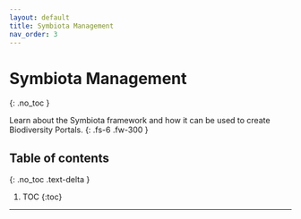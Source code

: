 ```yaml
---
layout: default
title: Symbiota Management
nav_order: 3
---
```


# Symbiota Management
{: .no_toc }


Learn about the Symbiota framework and how it can be used to create Biodiversity Portals.
{: .fs-6 .fw-300 }

## Table of contents
{: .no_toc .text-delta }

1. TOC
{:toc}

---